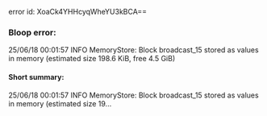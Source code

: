 error id: XoaCk4YHHcyqWheYU3kBCA==
### Bloop error:

25/06/18 00:01:57 INFO MemoryStore: Block broadcast_15 stored as values in memory (estimated size 198.6 KiB, free 4.5 GiB)
#### Short summary: 

25/06/18 00:01:57 INFO MemoryStore: Block broadcast_15 stored as values in memory (estimated size 19...
